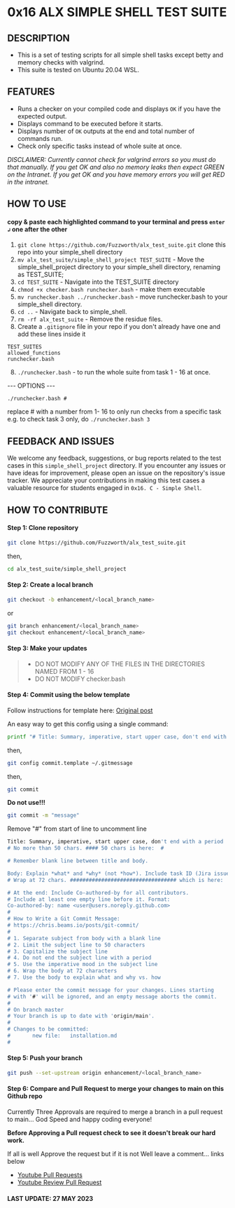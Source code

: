 # 0x16 ALX SIMPLE SHELL TEST SUITE

## DESCRIPTION

- This is a set of testing scripts for all simple shell tasks except betty and memory checks with valgrind.
- This suite is tested on Ubuntu 20.04 WSL.

## FEATURES

- Runs a checker on your compiled code and displays `OK` if you have the expected output.
- Displays command to be executed before it starts.
- Displays number of `OK` outputs at the end and total number of commands run.
- Check only specific tasks instead of whole suite at once.

*DISCLAIMER: Currently cannot check for valgrind errors so you must do that manually. If you get OK and also no memory leaks then expect GREEN on the Intranet. If you get OK and you have memory errors you will get RED in the intranet.*

## HOW TO USE

#### copy & paste each highlighted command to your terminal and press `enter ↲` one after the other

1. `git clone https://github.com/Fuzzworth/alx_test_suite.git` clone this repo into your simple_shell directory
2. `mv alx_test_suite/simple_shell_project TEST_SUITE` - Move the simple_shell_project directory to your simple_shell directory, renaming as TEST_SUITE;
3. `cd TEST_SUITE` - Navigate into the TEST_SUITE directory
4. `chmod +x checker.bash runchecker.bash` - make them executable
5. `mv runchecker.bash ../runchecker.bash` - move runchecker.bash to your simple_shell directory.
6. `cd ..` - Navigate back to simple_shell.
7. `rm -rf alx_test_suite` - Remove the residue files.
8. Create a `.gitignore` file in your repo if you don't already have one and add these lines inside it

```gitignore
TEST_SUITES
allowed_functions
runchecker.bash
```

8. `./runchecker.bash` - to run the whole suite from task 1 - 16 at once.

--- OPTIONS ---

`./runchecker.bash #`

replace # with a number from 1- 16 to only run checks from a specific task e.g. to check task 3 only, do `./runchecker.bash 3`

## FEEDBACK AND ISSUES

We welcome any feedback, suggestions, or bug reports related to the test cases in this `simple_shell_project` directory. If you encounter any issues or have ideas for improvement, please open an issue on the repository's issue tracker. We appreciate your contributions in making this test cases a valuable resource for students engaged in `0x16. C - Simple Shell`.

## HOW TO CONTRIBUTE

#### Step 1: Clone repository

```bash
git clone https://github.com/Fuzzworth/alx_test_suite.git
```

then,

```bash
cd alx_test_suite/simple_shell_project
```

#### Step 2: Create a local branch

```bash
git checkout -b enhancement/<local_branch_name>
```

or

```bash
git branch enhancement/<local_branch_name>
git checkout enhancement/<local_branch_name>
```

#### Step 3: Make your updates

> - DO NOT MODIFY ANY OF THE FILES IN THE DIRECTORIES NAMED FROM 1 - 16
> - DO NOT MODIFY checker.bash

#### Step 4: Commit using the below template

Follow instructions for template here: [Original post](https://gist.github.com/lisawolderiksen/a7b99d94c92c6671181611be1641c733)

An easy way to get this config using a single command:

```bash
printf "# Title: Summary, imperative, start upper case, don't end with a period\n# No more than 50 chars. #### 50 chars is here:  #\n\n# Remember blank line between title and body.\n\n# Body: Explain *what* and *why* (not *how*). Include task ID (Jira issue).\n# Wrap at 72 chars. ################################## which is here:  #\n\n\n# At the end: Include Co-authored-by for all contributors. \n# Include at least one empty line before it. Format: \n# Co-authored-by: name <user@users.noreply.github.com>\n#\n# How to Write a Git Commit Message:\n# https://chris.beams.io/posts/git-commit/\n#\n# 1. Separate subject from body with a blank line\n# 2. Limit the subject line to 50 characters\n# 3. Capitalize the subject line\n# 4. Do not end the subject line with a period\n# 5. Use the imperative mood in the subject line\n# 6. Wrap the body at 72 characters\n# 7. Use the body to explain what and why vs. how\n" > ~/.gitmessage && git config --global commit.template ~/.gitmessage
```

then,

```bash
git config commit.template ~/.gitmessage
```

then,

```bash
git commit
```

**Do not use!!!**

```bash
git commit -m "message"
```

Remove "#" from start of line to uncomment line

```bash
Title: Summary, imperative, start upper case, don't end with a period
# No more than 50 chars. #### 50 chars is here:  #

# Remember blank line between title and body.

Body: Explain *what* and *why* (not *how*). Include task ID (Jira issue).
# Wrap at 72 chars. ################################## which is here:  #

# At the end: Include Co-authored-by for all contributors. 
# Include at least one empty line before it. Format: 
Co-authored-by: name <user@users.noreply.github.com>
#
# How to Write a Git Commit Message:
# https://chris.beams.io/posts/git-commit/
#
# 1. Separate subject from body with a blank line
# 2. Limit the subject line to 50 characters
# 3. Capitalize the subject line
# 4. Do not end the subject line with a period
# 5. Use the imperative mood in the subject line
# 6. Wrap the body at 72 characters
# 7. Use the body to explain what and why vs. how

# Please enter the commit message for your changes. Lines starting
# with '#' will be ignored, and an empty message aborts the commit.
#
# On branch master
# Your branch is up to date with 'origin/main'.
#
# Changes to be committed:
#       new file:   installation.md
#
```

#### Step 5: Push your branch

```bash
git push --set-upstream origin enhancement/<local_branch_name>
```

#### Step 6: Compare and Pull Request to merge your changes to main on this Github repo

Currently Three Approvals are required to merge a branch in a pull request to main... God Speed and happy coding everyone!

**Before Approving a Pull request check to see it doesn't break our hard work.**

If all is well Approve the request but if it is not Well leave a comment... links below

- [Youtube Pull Requests](https://www.youtube.com/watch?v=rgbCcBNZcdQ)
- [Youtube Review Pull Request](https://www.youtube.com/watch?v=lSnbOtw4izI)

#### LAST UPDATE: 27 MAY 2023

